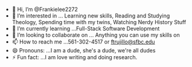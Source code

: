 - 👋 Hi, I’m @Frankielee2272
- 👀 I’m interested in ... Learning new skills, Reading and Studying Theology, Spending time with my twins, Watching Nerdy History Stuff
- 🌱 I’m currently learning ...Full-Stack Software Development 
- 💞️ I’m looking to collaborate on ... Anything you can use my skills on
- 📫 How to reach me ...561-302-4517 or ftrujillo@sfbc.edu
- 😄 Pronouns: ...I am a dude, she's a dude, we're all dudes
- ⚡ Fun fact: ...I am love writing and doing research. 

<!---
Frankielee2272/Frankielee2272 is a ✨ special ✨ repository because its `README.md` (this file) appears on your GitHub profile.
You can click the Preview link to take a look at your changes.
--->
